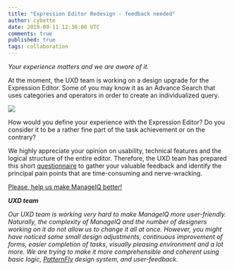 ```yaml
---
title: "Expression Editor Redesign - feedback needed"
author: cybette
date: 2019-09-11 12:30:00 UTC
comments: true
published: true
tags: collaboration
---
```


*Your experience matters and we are aware of it.*

At the moment, the UXD team is working on a design upgrade for the Expression Editor. Some of you may know it as an Advance Search that uses categories and operators in order to create an individualized query.

![](/assets/images/blog/expression-editor.png)

How would you define your experience with the Expression Editor? Do you consider it to be a rather fine part of the task achievement or on the contrary?

We highly appreciate your opinion on usability, technical features and the logical structure of the entire editor. Therefore, the UXD team has prepared this short [questionnaire](https://forms.gle/qSdjYpf1UNyoDVSY6) to gather your valuable feedback and identify the principal pain points that are time-consuming and nerve-wracking.

[Please, help us make ManageIQ better!](https://forms.gle/qSdjYpf1UNyoDVSY6)

***UXD team***

*Our UXD team is working very hard to make ManageIQ more user-friendly. Naturally, the complexity of ManageIQ and the number of designers working on it do not allow us to change it all at once. However, you might have noticed some small design adjustments, continuous improvement of forms, easier completion of tasks, visually pleasing environment and a lot more. We are trying to make it more comprehensible and coherent using basic logic, [PatternFly](https://www.patternfly.org/) design system, and user-feedback.*